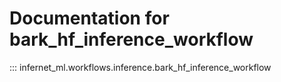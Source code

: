 # Documentation for bark_hf_inference_workflow

::: infernet_ml.workflows.inference.bark_hf_inference_workflow
